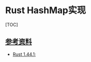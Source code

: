 # Rust HashMap实现

<span id='toc'></span>
[TOC]

## [参考资料](#toc)

- [Rust 1.44.1](https://github.com/rust-lang/rust.git);
